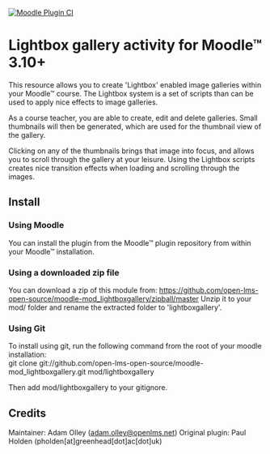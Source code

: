 [![Moodle Plugin CI](https://github.com/open-lms-open-source/moodle-mod_lightboxgallery/actions/workflows/moodle-plugin-ci.yml/badge.svg)](https://github.com/open-lms-open-source/moodle-mod_lightboxgallery/actions/workflows/moodle-plugin-ci.yml)

# Lightbox gallery activity for Moodle™ 3.10+

This resource allows you to create 'Lightbox' enabled image galleries within your Moodle™ course. The
Lightbox system is a set of scripts than can be used to apply nice effects to image galleries.

As a course teacher, you are able to create, edit and delete galleries. Small thumbnails will then be
generated, which are used for the thumbnail view of the gallery.

Clicking on any of the thumbnails brings that image into focus, and allows you to scroll through the
gallery at your leisure. Using the Lightbox scripts creates nice transition effects when loading and
scrolling through the images.

## Install
### Using Moodle
You can install the plugin from the Moodle™ plugin repository from within your Moodle™ installation.
### Using a downloaded zip file
You can download a zip of this module from: https://github.com/open-lms-open-source/moodle-mod_lightboxgallery/zipball/master
Unzip it to your mod/ folder and rename the extracted folder to 'lightboxgallery'.
### Using Git
To install using git, run the following command from the root of your moodle installation:  
git clone git://github.com/open-lms-open-source/moodle-mod_lightboxgallery.git mod/lightboxgallery

Then add mod/lightboxgallery to your gitignore.

## Credits
Maintainer: Adam Olley (adam.olley@openlms.net)
Original plugin: Paul Holden (pholden[at]greenhead[dot]ac[dot]uk)  
